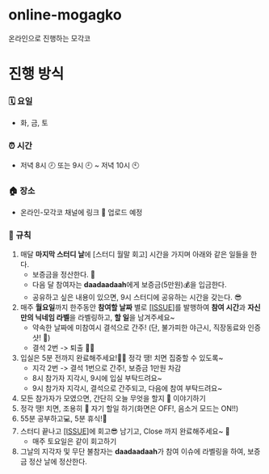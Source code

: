 # online-mogagko
온라인으로 진행하는 모각코 


# 진행 방식
### 🗓 요일 
- 화, 금, 토

### ⏰ 시간 
- 저녁 8시 🕗 또는 9시 🕘 ~ 저녁 10시 🕙

### 🏠 장소 
- 온라인-모각코 채널에 링크 🔗 업로드 예정

### 🤙 규칙
1. 매달 **마지막 스터디 날**에 [스터디 월말 회고] 시간을 가지며 아래와 같은 일들을 한다.
   - 보증금을 정산한다. 🧐
   - 다음 달 참여자는 **daadaadaah**에게 보증금(5만원)💰을 입금한다.
   - 공유하고 싶은 내용이 있으면, 9시 스터디에 공유하는 시간을 갖는다. 😎
2. 매주 **월요일**까지 한주동안 **참여할 날짜** 별로 [[ISSUE]](https://github.com/daadaadaah/online-mogagko/issues/1)를 발행하여 **참여 시간**과 **자신만의 닉네임 라벨**을 라벨링하고, **할 일**을 남겨주세요~
   - 약속한 날짜에 미참여시 결석으로 간주! (단, 불가피한 야근시, 직장동료와 인증샷! 📸)
   - 결석 2번 -> 퇴출 🙋‍♀️
3. 입실은 5분 전까지 완료해주세요!🙇‍♀️ 정각 땡! 치면 집중할 수 있도록~
   - 지각 2번 -> 결석 1번으로 간주!, 보증금 1만원 차감
   - 8시 참가자 지각시, 9시에 입실 부탁드려요~
   - 9시 참가자 지각시, 결석으로 간주되고, 다음에 참여 부탁드려요~
4. 모든 참가자가 모였으면, 간단히 오늘 무엇을 할지 🤔 이야기하기 
5. 정각 땡! 치면, 조용히 🤫 자기 할일 하기(화면은 OFF!, 음소거 모드는 ON!!)
6. 55분 공부하고💻, 5분 휴식!💪
7. 스터디 끝나고 [[ISSUE]](https://github.com/daadaadaah/online-mogagko/issues/1)에 회고😎 남기고, Close 까지 완료해주세요~ 👊
    - 매주 토요일은 같이 회고하기
8. 그날의 지각자 및 무단 불참자는 **daadaadaah**가 참여 이슈에 라벨링을 하여, 보증금 정산 날에 정산한다.
